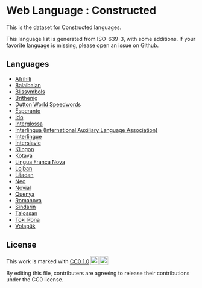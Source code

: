 # Web Language : Constructed


This is the dataset for Constructed languages.

This language list is generated from ISO-639-3, with some additions.
If your favorite language is missing, please open an issue on Github.




## Languages

- [Afrihili](afrihili.md)
- [Balaibalan](balaibalan.md)
- [Blissymbols](blissymbols.md)
- [Brithenig](brithenig.md)
- [Dutton World Speedwords](dutton_world_speedwords.md)
- [Esperanto](esperanto.md)
- [Ido](ido.md)
- [Interglossa](interglossa.md)
- [Interlingua (International Auxiliary Language Association)](interlingua_international_auxiliary_language_association_.md)
- [Interlingue](interlingue.md)
- [Interslavic](interslavic.md)
- [Klingon](klingon.md)
- [Kotava](kotava.md)
- [Lingua Franca Nova](lingua_franca_nova.md)
- [Lojban](lojban.md)
- [Láadan](láadan.md)
- [Neo](neo.md)
- [Novial](novial.md)
- [Quenya](quenya.md)
- [Romanova](romanova.md)
- [Sindarin](sindarin.md)
- [Talossan](talossan.md)
- [Toki Pona](toki_pona.md)
- [Volapük](volapük.md)


## License

<p xmlns:cc="http://creativecommons.org/ns#" >This work is marked with <a href="https://creativecommons.org/publicdomain/zero/1.0/?ref=chooser-v1" target="_blank" rel="license noopener noreferrer" style="display:inline-block;">CC0 1.0<img style="height:22px!important;margin-left:3px;vertical-align:text-bottom;" src="https://mirrors.creativecommons.org/presskit/icons/cc.svg?ref=chooser-v1" alt=""><img style="height:22px!important;margin-left:3px;vertical-align:text-bottom;" src="https://mirrors.creativecommons.org/presskit/icons/zero.svg?ref=chooser-v1" alt=""></a></p>

By editing this file, contributers are agreeing to release their contributions under the CC0 license.
